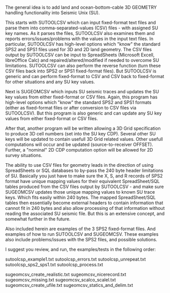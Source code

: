 The general idea is to add land and ocean-bottom-cable 3D GEOMETRY handling functionality into Seismic Unix (SU).

This starts with SUTOOLCSV which can input fixed-format text files and parse them into comma-separated-values (CSV) files - with assigned SU key names.
As it parses the files, SUTOOLCSV also examines them and reports errors/issues/problems with the values in the input text files.
In particular, SUTOOLCSV has high-level options which "know" the standard SPS2 and SPS1 files used for 3D and 2D land geometry.
The CSV files output by SUTOOLCSV can be input to SpreadSheets (Microsoft Excell, libreOffice Calc) and repaired/altered/modified if needed to overcome SU limitations.
SUTOOLCSV can also perform the reverse function (turn these CSV files back into SPS2 or SPS1 fixed-format files).
But SUTOOLCSV is generic and can perform fixed-format to CSV and CSV back to fixed-format for other situations and any SU key values.

Next is SUGEOMCSV which inputs SU seismic traces and updates the SU key values from either fixed-format or CSV files. 
Again, this program has high-level options which "know" the standard SPS2 and SPS1 formats (either as fixed-format files or after conversion to CSV files via SUTOOLCSV).
But this program is also generic and can update any SU key values from either fixed-format or CSV files.

After that, another program will be written allowing a 3D Grid specification to produce 3D cell numbers (set into the SU key CDP). 
Several other SU keys will be updated to contain usefull 3D Grid related values. 
Other usefull computations will occur and be updated (source-to-receiver OFFSET). 
Further, a "nominal" 2D CDP computation option will be allowed for 2D survey situations.

The ability to use CSV files for geometry leads in the direction of using SpreadSheets or SQL databases to by-pass the 240 byte header limitations of SU.
Basically you just have to make sure the X, S, and R records of SPS2 format have unique mapping values for their equivalent SpreadSheet/SQL tables produced 
from the CSV files output by SUTOOLCSV - and make sure SUGEOMCSV updates those unique mapping values to known SU trace keys. Which fits easily within 240 bytes.
The mapped SpreadSheet/SQL tables then essentially become external headers to contain information that cannot fit in 240 bytes and also allow processing of
that information without reading the associated SU seismic file.      But this is an extensive concept, and somewhat further in the future.

Also included herein are examples of the 3 SPS2 fixed-format files. And examples of how to run SUTOOLCSV and SUGEOMCSV.
These examples also include problems/issues with the SPS2 files, and possible solutions.

I suggest you review, and run, the examples/tests in the following order:
  
 sutoolcsp_example1.txt
 sutoolcsp_errors.txt
 sutoolcsp_unrepeat.txt
 sutoolcsp_sps2_sps1.txt
 sutoolcsp_process.txt

 sugeomcsv_create_realistic.txt
 sugeomcsv_nicerecord.txt
 sugeomcsv_missing.txt
 sugeomcsv_scalco_scalel.txt
 sugeomcsv_create_ufile.txt
 sugeomcsv_statics_and_delim.txt


